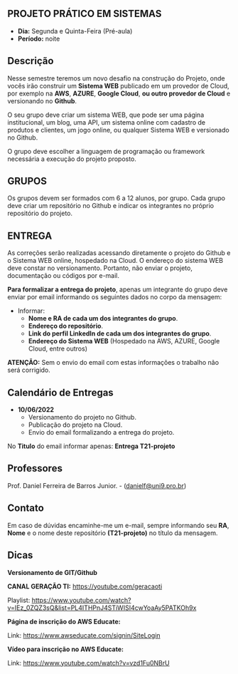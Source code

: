 ## PROJETO PRÁTICO EM SISTEMAS
* **Dia:** Segunda e Quinta-Feira (Pré-aula)
* **Período:** noite

## Descrição

Nesse semestre teremos um novo desafio na construção do Projeto, onde vocês irão construir um **Sistema WEB** publicado em um provedor de Cloud, por exemplo na **AWS**, **AZURE**, **Google Cloud**, **ou outro provedor de Cloud** e versionando no **Github**.

O seu grupo deve criar um sistema WEB, que pode ser uma página institucional, um blog, uma API, um sistema online com cadastro de produtos e clientes, um jogo online, ou qualquer Sistema WEB e versionado no Github.

O grupo deve escolher a linguagem de programação ou framework necessária a execução do projeto proposto.  


## GRUPOS 

Os grupos devem ser formados com 6 a 12 alunos, por grupo. Cada grupo deve criar um repositório no Github e indicar os integrantes no próprio repositório do projeto. 


## ENTREGA 

As correções serão realizadas acessando diretamente o projeto do Github e o Sistema WEB online, hospedado na Cloud. O endereço do sistema WEB deve constar no versionamento.
Portanto, não enviar o projeto, documentação ou códigos por e-mail.

**Para formalizar a entrega do projeto**, apenas um integrante do grupo deve enviar por email informando os seguintes dados no corpo da mensagem:
* Informar:
	+ **Nome e RA de cada um dos integrantes do grupo**. 
	+ **Endereço do repositório**.
	+ **Link do perfil LinkedIn de cada um dos integrantes do grupo**.
	+ **Endereço do Sistema WEB** (Hospedado na AWS, AZURE, Google Cloud, entre outros)
	
**ATENÇÃO:**
Sem o envio do email com estas informações o trabalho não será corrigido. 


## Calendário de Entregas
* **10/06/2022**
	+ Versionamento do projeto no Github. 
	+ Publicação do projeto na Cloud.
	+ Envio do email formalizando a entrega do projeto.


No **Titulo** do email informar apenas: **Entrega T21-projeto**


    
## Professores
Prof.  Daniel Ferreira de Barros Junior. - ([danielf@uni9.pro.br](mailto:danielf@uni9.pro.br))



## Contato
Em caso de dúvidas encaminhe-me um e-mail, sempre informando seu **RA**, **Nome** e o nome deste repositório **(T21-projeto)** no título da mensagem.


## Dicas
**Versionamento de GIT/Github**

**CANAL GERAÇÃO TI:** https://youtube.com/geracaoti

Playlist: 
https://www.youtube.com/watch?v=IEz_0ZQZ3sQ&list=PL4ITHPnJ4STiWISI4cwYoaAy5PATKOh9x


**Página de inscrição do AWS Educate:**

Link: https://www.awseducate.com/signin/SiteLogin


**Vídeo para inscrição no AWS Educate:**

Link: https://www.youtube.com/watch?v=vzd1Fu0NBrU




